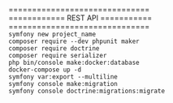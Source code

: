 ==============================<br/>
============ REST API ===========<br/>
==============================<br/>
```symfony new project_name```<br/>
```composer require --dev phpunit maker```<br/>
```composer require doctrine```<br/>
```composer require serializer```<br/>
```php bin/console make:docker:database```<br/>
```docker-compose up -d```<br/>
```symfony var:export --multiline```<br/>
```symfony console make:migration```<br/>
```symfony console doctrine:migrations:migrate```<br/>

